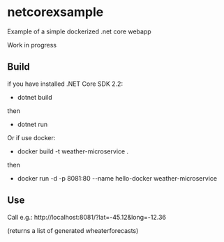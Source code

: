 # netcorexsample
Example of a simple dockerized .net core webapp

Work in progress

## Build
if you have installed .NET Core SDK 2.2:
- dotnet build
  
then
- dotnet run

Or if use docker:
- docker build -t weather-microservice .
  
then
- docker run -d -p 8081:80 --name hello-docker weather-microservice

## Use
Call e.g.: http://localhost:8081/?lat=-45.12&long=-12.36 

(returns a list of generated wheaterforecasts)
